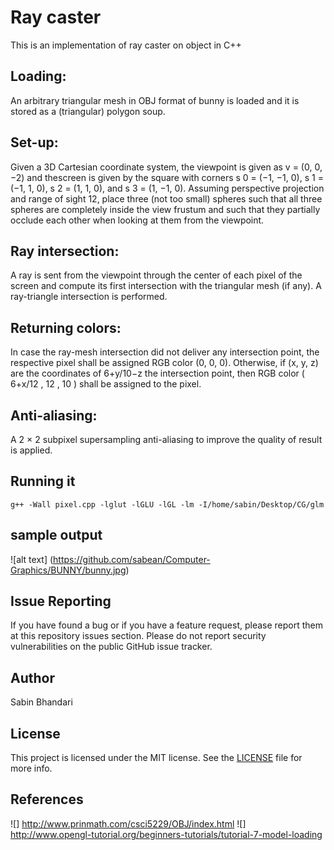 # Ray caster

This is an implementation of ray caster on object in C++

## Loading:
An arbitrary triangular mesh in OBJ format of bunny is loaded and it is stored as a (triangular) polygon soup.

## Set-up:
Given a 3D Cartesian coordinate system, the viewpoint is given as v = (0, 0, −2) and thescreen is given by the square with corners s 0 = (−1, −1, 0), s 1 = (−1, 1, 0), s 2 = (1, 1, 0), and s 3 = (1, −1, 0). Assuming perspective projection and range of sight 12, place three (not too small) spheres such that all three spheres are completely inside the view frustum and such that they partially occlude each other when looking at them from the viewpoint.

## Ray intersection:
A ray is sent from the viewpoint through the center of each pixel of the screen and compute its first intersection with the triangular mesh (if any). A ray-triangle intersection is performed.

## Returning colors:
In case the ray-mesh intersection did not deliver any intersection point, the respective pixel shall be assigned RGB color (0, 0, 0). Otherwise, if (x, y, z) are the coordinates of 6+y/10−z the intersection point, then RGB color ( 6+x/12 , 12 , 10 ) shall be assigned to the pixel. 

## Anti-aliasing:
A 2 × 2 subpixel supersampling anti-aliasing to improve the quality of result is applied.

## Running it

```
g++ -Wall pixel.cpp -lglut -lGLU -lGL -lm -I/home/sabin/Desktop/CG/glm
```
## sample output

![alt text] (https://github.com/sabean/Computer-Graphics/BUNNY/bunny.jpg)

## Issue Reporting

If you have found a bug or if you have a feature request, please report them at this repository issues section. Please do not report security vulnerabilities on the public GitHub issue tracker. 

## Author

Sabin Bhandari

## License

This project is licensed under the MIT license. See the [LICENSE](LICENSE) file for more info.

## References
![] http://www.prinmath.com/csci5229/OBJ/index.html
![] http://www.opengl-tutorial.org/beginners-tutorials/tutorial-7-model-loading
